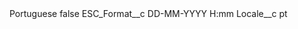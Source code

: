 <?xml version="1.0" encoding="UTF-8"?>
<CustomMetadata xmlns="http://soap.sforce.com/2006/04/metadata" xmlns:xsi="http://www.w3.org/2001/XMLSchema-instance" xmlns:xsd="http://www.w3.org/2001/XMLSchema">
    <label>Portuguese</label>
    <protected>false</protected>
    <values>
        <field>ESC_Format__c</field>
        <value xsi:type="xsd:string">DD-MM-YYYY H:mm</value>
    </values>
    <values>
        <field>Locale__c</field>
        <value xsi:type="xsd:string">pt</value>
    </values>
</CustomMetadata>
